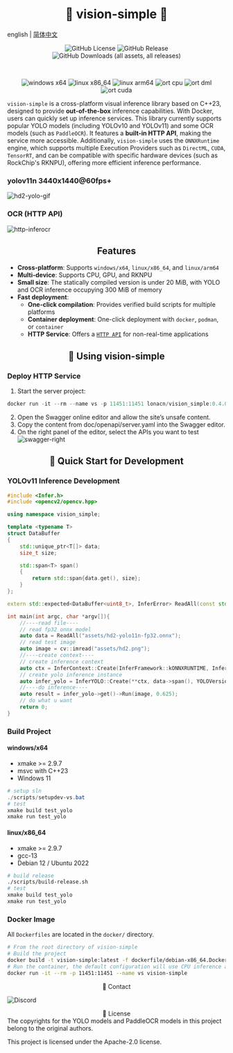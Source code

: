 # <div align="center">🚀 vision-simple 🚀</div>
english | [简体中文](./README.md)

<p align="center">
<a><img alt="GitHub License" src="https://img.shields.io/github/license/lona-cn/vision-simple"></a>
<a><img alt="GitHub Release" src="https://img.shields.io/github/v/release/lona-cn/vision-simple"></a>
<a><img alt="GitHub Downloads (all assets, all releases)" src="https://img.shields.io/github/downloads/lona-cn/vision-simple/total"></a>
</p>
<p align="center">
<a><img alt="" src="https://img.shields.io/badge/yolo-v10-AD65F1.svg"></a>
<a><img alt="" src="https://img.shields.io/badge/yolo-v11-AD65F1.svg"></a>
<a><img alt="" src="https://img.shields.io/badge/paddle_ocr-v4-2932DF.svg"></a>
</p>
<p align="center">
<a><img alt="windows x64" src="https://img.shields.io/badge/windows-x64-brightgreen.svg"></a>
<a><img alt="linux x86_64" src="https://img.shields.io/badge/linux-x86_64-brightgreen.svg"></a>
<a><img alt="linux arm64" src="https://img.shields.io/badge/linux-arm64-brightgreen.svg"></a>
<a><img alt="ort cpu" src="https://img.shields.io/badge/ort-cpu-yellow.svg"></a>
<a><img alt="ort dml" src="https://img.shields.io/badge/ort-dml-blue.svg"></a>
<a><img alt="ort cuda" src="https://img.shields.io/badge/ort-cuda-green.svg"></a>
</p>

`vision-simple` is a cross-platform visual inference library based on C++23, designed to provide **out-of-the-box** inference capabilities. With Docker, users can quickly set up inference services. This library currently supports popular YOLO models (including YOLOv10 and YOLOv11) and some OCR models (such as `PaddleOCR`). It features a **built-in HTTP API**, making the service more accessible. Additionally, `vision-simple` uses the `ONNXRuntime` engine, which supports multiple Execution Providers such as `DirectML`, `CUDA`, `TensorRT`, and can be compatible with specific hardware devices (such as RockChip's RKNPU), offering more efficient inference performance.

### yolov11n 3440x1440@60fps+
![hd2-yolo-gif](doc/images/hd2-yolo.gif)

### OCR (HTTP API)

![http-inferocr](doc/images/http-inferocr.png)

## <div align="center"> Features </div>
- **Cross-platform**: Supports `windows/x64`, `linux/x86_64`, and `linux/arm64`
- **Multi-device**: Supports CPU, GPU, and RKNPU
- **Small size**: The statically compiled version is under 20 MiB, with YOLO and OCR inference occupying 300 MiB of memory
- **Fast deployment**:
  - **One-click compilation**: Provides verified build scripts for multiple platforms
  - **Container deployment**: One-click deployment with `docker`, `podman`, or `container`
  - **HTTP Service**: Offers a [`HTTP API`](doc/openapi/server.yaml) for non-real-time applications

## <div align="center">🚀 Using vision-simple </div>
### Deploy HTTP Service
1. Start the server project:
```powershell
docker run -it --rm --name vs -p 11451:11451 lonacn/vision_simple:0.4.0-cpu-x86_64
```
2. Open the Swagger online editor and allow the site’s unsafe content.
3. Copy the content from doc/openapi/server.yaml into the Swagger editor.
4. On the right panel of the editor, select the APIs you want to test
![swagger-right](doc/images/swagger-right.png)

## <div align="center">🚀 Quick Start for Development </div>
### YOLOv11 Inference Development
```cpp
#include <Infer.h>
#include <opencv2/opencv.hpp>

using namespace vision_simple;

template <typename T>
struct DataBuffer
{
    std::unique_ptr<T[]> data;
    size_t size;

    std::span<T> span()
    {
        return std::span{data.get(), size};
    }
};

extern std::expected<DataBuffer<uint8_t>, InferError> ReadAll(const std::string& path);

int main(int argc, char *argv[]){
    //----read file----
    // read fp32 onnx model
    auto data = ReadAll("assets/hd2-yolo11n-fp32.onnx");
    // read test image
    auto image = cv::imread("assets/hd2.png");
    //----create context----
    // create inference context
    auto ctx = InferContext::Create(InferFramework::kONNXRUNTIME, InferEP::kDML);
    // create yolo inference instance
    auto infer_yolo = InferYOLO::Create(**ctx, data->span(), YOLOVersion::kV11);
    //----do inference----
    auto result = infer_yolo->get()->Run(image, 0.625);
    // do what u want
    return 0;
}
```
### Build Project
#### windows/x64
- xmake >= 2.9.7
- msvc with C++23
- Windows 11
```powershell
# setup sln
./scripts/setupdev-vs.bat
# test
xmake build test_yolo
xmake run test_yolo
```
#### linux/x86_64
- xmake >= 2.9.7
- gcc-13
- Debian 12 / Ubuntu 2022
```sh
# build release
./scripts/build-release.sh
# test
xmake build test_yolo
xmake run test_yolo
```
### Docker Image
All `Dockerfiles` are located in the `docker/` directory.
```sh
# From the root directory of vision-simple
# Build the project
docker build -t vision-simple:latest -f dockerfile/debian-x86_64.Dockerfile .
# Run the container, the default configuration will use CPU inference and listen on port 11451
docker run -it --rm -p 11451:11451 --name vs vision-simple
```

<div align="center">🚀 Contact</div>

![Discord](https://img.shields.io/discord/1327875843581808640)

<div align="center">📄 License</div>
The copyrights for the YOLO models and PaddleOCR models in this project belong to the original authors.

This project is licensed under the Apache-2.0 license.